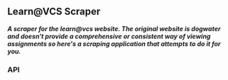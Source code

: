 ## Learn@VCS Scraper

***A scraper for the learn@vcs website. The original website is dogwater and doesn't provide a comprehensive or consistent way of viewing assignments so here's a scraping application that attempts to do it for you.***

### API
